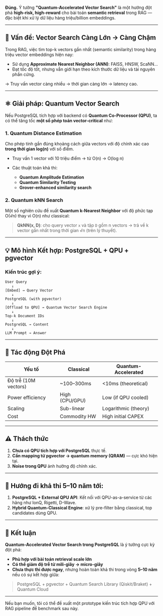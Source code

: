 **Đúng.** Ý tưởng **"Quantum-Accelerated Vector Search"** là một hướng đột phá **high-risk, high-reward** cho bài toán **semantic retrieval** trong RAG — đặc biệt khi xử lý dữ liệu hàng triệu/billion embeddings.

---

## 🧠 Vấn đề: Vector Search Càng Lớn → Càng Chậm

Trong RAG, việc tìm top-k vectors gần nhất (semantic similarity) trong hàng triệu vector embeddings hiện nay:

* Sử dụng **Approximate Nearest Neighbor (ANN)**: FAISS, HNSW, ScaNN...
* Đạt tốc độ tốt, nhưng vẫn giới hạn theo kích thước dữ liệu và tài nguyên phần cứng.

→ Truy vấn vector càng nhiều → thời gian càng lớn → latency cao.

---

## ⚛️ Giải pháp: Quantum Vector Search

Nếu PostgreSQL tích hợp với backend có **Quantum Co-Processor (QPU)**, ta có thể tăng tốc **một số phép toán vector-critical** như:

### 1. **Quantum Distance Estimation**

Cho phép tính gần đúng khoảng cách giữa vectors với độ chính xác cao **trong thời gian log(n)** với số điểm.

* Truy vấn 1 vector với 10 triệu điểm → từ O(n) → O(log n)
* Các thuật toán khả thi:

  * **Quantum Amplitude Estimation**
  * **Quantum Similarity Testing**
  * **Grover-enhanced similarity search**

### 2. **Quantum kNN Search**

Một số nghiên cứu đề xuất **Quantum k-Nearest Neighbor** với độ phức tạp O(√n) thay vì O(n) như classical:

> **QkNN(x, D)**: cho query vector `x` và tập `D` gồm n vectors → trả về k vector gần nhất trong thời gian √n (trên lý thuyết).

---

## 💡 Mô hình Kết hợp: PostgreSQL + QPU + pgvector

### Kiến trúc gợi ý:

```
User Query
   ↓
[Embed] → Query Vector
   ↓
PostgreSQL (with pgvector)
   ↓
[Offload to QPU] → Quantum Vector Search Engine
   ↓
Top-k Document IDs
   ↓
PostgreSQL → Content
   ↓
LLM Prompt → Answer
```

---

## 🚀 Tác động Đột Phá

| Yếu tố               | Classical      | Quantum-Accelerated  |
| -------------------- | -------------- | -------------------- |
| Độ trễ (10M vectors) | \~100–300ms    | <10ms (theoretical)  |
| Power efficiency     | High (CPU/GPU) | Low (if QPU cooled)  |
| Scaling              | Sub-linear     | Logarithmic (theory) |
| Cost                 | Commodity HW   | High initial CAPEX   |

---

## ⚠️ Thách thức

1. **Chưa có QPU tích hợp với PostgreSQL** thực tế.
2. **Cần mapping từ pgvector → quantum memory (QRAM)** — cực khó hiện tại.
3. **Noise trong QPU** ảnh hưởng độ chính xác.

---

## 🎯 Hướng đi khả thi 5–10 năm tới:

1. **PostgreSQL + External QPU API**: Kết nối với QPU-as-a-service từ các hãng như IonQ, Rigetti, D-Wave.
2. **Hybrid Quantum-Classical Engine**: xử lý pre-filter bằng classical, top candidates dùng QPU.

---

## 📌 Kết luận

**Quantum-Accelerated Vector Search trong PostgreSQL** là ý tưởng cực kỳ đột phá:

* **Phù hợp với bài toán retrieval scale lớn**
* **Có thể giảm độ trễ từ mili-giây → micro-giây**
* **Chưa thực thi được ngay**, nhưng hoàn toàn khả thi trong vòng **5–10 năm** nếu có sự kết hợp giữa:

> PostgreSQL + pgvector + Quantum Search Library (Qiskit/Braket) + Quantum Cloud

---

Nếu bạn muốn, tôi có thể đề xuất một prototype kiến trúc tích hợp QPU với RAG pipeline để benchmark sau này.
